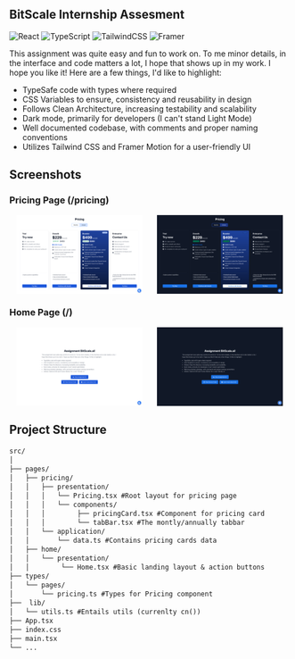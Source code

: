 ## BitScale Internship Assesment
![React](https://img.shields.io/badge/react-%2320232a.svg?style=for-the-badge&logo=react&logoColor=%2361DAFB)
![TypeScript](https://img.shields.io/badge/typescript-%23007ACC.svg?style=for-the-badge&logo=typescript&logoColor=white)
![TailwindCSS](https://img.shields.io/badge/tailwindcss-%2338B2AC.svg?style=for-the-badge&logo=tailwind-css&logoColor=white)
![Framer](https://img.shields.io/badge/Framer-black?style=for-the-badge&logo=framer&logoColor=blue)

This assignment was quite easy and fun to work on. To me minor details,
in the interface and code matters a lot, I hope that shows up in my
work. I hope you like it! Here are a few things, I'd like to highlight:
<ul>
    <li>TypeSafe code with types where required</li>
    <li>CSS Variables to ensure, consistency and reusability in design</li>
    <li>Follows Clean Architecture, increasing testability and scalability</li>
    <li>Dark mode, primarily for developers (I can't stand Light Mode)</li>
    <li>Well documented codebase, with comments and proper naming conventions</li>
    <li> Utilizes Tailwind CSS and Framer Motion for a user-friendly UI</li>
</ul>


## Screenshots 

### Pricing Page (/pricing)
<div style="display: flex; justify-content: space-around;">
  <img src="./docs/assets/img_light.png" alt="Light Mode" style="width: 45%;"/>
  <img src="./docs/assets/img_dark.png" alt="Dark Mode" style="width: 45%;"/>
</div>

### Home Page (/)

<div style="display: flex; justify-content: space-around;">
  <img src="./docs/assets/home_light.png" alt="Light Mode" style="width: 45%;"/>
  <img src="./docs/assets/home_dark.png" alt="Dark Mode" style="width: 45%;"/>
</div>

## Project Structure 

```
src/
│ 
├── pages/
│   ├── pricing/
│   │   ├── presentation/
│   │   │   └── Pricing.tsx #Root layout for pricing page
│   │   │   └── components/
│   │   │        ├── pricingCard.tsx #Component for pricing card
│   │   │        └── tabBar.tsx #The montly/annually tabbar
│   │   └── application/ 
│   │       └── data.ts #Contains pricing cards data
│   ├── home/
│   │   └── presentation/ 
│   │        └── Home.tsx #Basic landing layout & action buttons
├── types/
│   └── pages/
│       └── pricing.ts #Types for Pricing component
├──  lib/
│   └── utils.ts #Entails utils (currenlty cn())
├── App.tsx
├── index.css 
├── main.tsx
└── ...
```